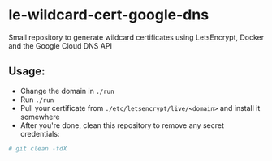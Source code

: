 # le-wildcard-cert-google-dns

Small repository to generate wildcard certificates using LetsEncrypt, Docker and the Google Cloud DNS API

## Usage:
* Change the domain in `./run`
* Run `./run`
* Pull your certificate from `./etc/letsencrypt/live/<domain>` and install it somewhere
* After you're done, clean this repository to remove any secret credentials:

```bash
# git clean -fdX
```
